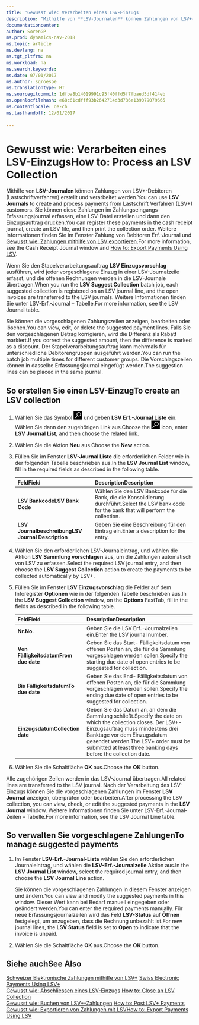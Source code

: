 ```yaml
---
title: 'Gewusst wie: Verarbeiten eines LSV-Einzugs'
description: "Mithilfe von **LSV-Journalen** können Zahlungen von LSV+-Debitoren (Lastschriftverfahren) erstellt und verarbeitet werden. Sie können diese Zahlungen im Zahlungseingangs-Erfassungsjournal erfassen, eine LSV-Datei erstellen und dann den Einzugsauftrag drucken."
documentationcenter: 
author: SorenGP
ms.prod: dynamics-nav-2018
ms.topic: article
ms.devlang: na
ms.tgt_pltfrm: na
ms.workload: na
ms.search.keywords: 
ms.date: 07/01/2017
ms.author: sgroespe
ms.translationtype: HT
ms.sourcegitcommit: 1dfba8b14019991c95f40ffd5f7fbaed5df414eb
ms.openlocfilehash: e68c61cdfff93b2642714d3d736e139079079665
ms.contentlocale: de-ch
ms.lasthandoff: 12/01/2017

---
```

# <a name="how-to-process-an-lsv-collection"></a><span data-ttu-id="9b0d9-104">Gewusst wie: Verarbeiten eines LSV-Einzugs</span><span class="sxs-lookup"><span data-stu-id="9b0d9-104">How to: Process an LSV Collection</span></span>
<span data-ttu-id="9b0d9-105">Mithilfe von **LSV-Journalen** können Zahlungen von LSV+-Debitoren (Lastschriftverfahren) erstellt und verarbeitet werden.</span><span class="sxs-lookup"><span data-stu-id="9b0d9-105">You can use **LSV Journals** to create and process payments from Lastschrift Verfahren (LSV+) customers.</span></span> <span data-ttu-id="9b0d9-106">Sie können diese Zahlungen im Zahlungseingangs-Erfassungsjournal erfassen, eine LSV-Datei erstellen und dann den Einzugsauftrag drucken.</span><span class="sxs-lookup"><span data-stu-id="9b0d9-106">You can register these payments in the cash receipt journal, create an LSV file, and then print the collection order.</span></span> <span data-ttu-id="9b0d9-107">Weitere Informationen finden Sie im Fenster Zahlung von Debitoren Erf.-Journal und [Gewusst wie: Zahlungen mithilfe von LSV exportieren](how-to-export-payments-using-lsv.md).</span><span class="sxs-lookup"><span data-stu-id="9b0d9-107">For more information, see the Cash Receipt Journal window and [How to: Export Payments Using LSV](how-to-export-payments-using-lsv.md).</span></span>  

<span data-ttu-id="9b0d9-108">Wenn Sie den Stapelverarbeitungsauftrag **LSV Einzugsvorschlag** ausführen, wird jeder vorgeschlagene Einzug in einer LSV-Journalzeile erfasst, und die offenen Rechnungen werden in die LSV-Journale übertragen.</span><span class="sxs-lookup"><span data-stu-id="9b0d9-108">When you run the **LSV Suggest Collection** batch job, each suggested collection is registered on an LSV journal line, and the open invoices are transferred to the LSV journals.</span></span> <span data-ttu-id="9b0d9-109">Weitere Informationen finden Sie unter LSV-Erf.-Journal – Tabelle.</span><span class="sxs-lookup"><span data-stu-id="9b0d9-109">For more information, see the LSV Journal table.</span></span>  

<span data-ttu-id="9b0d9-110">Sie können die vorgeschlagenen Zahlungszeilen anzeigen, bearbeiten oder löschen.</span><span class="sxs-lookup"><span data-stu-id="9b0d9-110">You can view, edit, or delete the suggested payment lines.</span></span> <span data-ttu-id="9b0d9-111">Falls Sie den vorgeschlagenen Betrag korrigieren, wird die Differenz als Rabatt markiert.</span><span class="sxs-lookup"><span data-stu-id="9b0d9-111">If you correct the suggested amount, then the difference is marked as a discount.</span></span> <span data-ttu-id="9b0d9-112">Der Stapelverarbeitungsauftrag kann mehrmals für unterschiedliche Debitorengruppen ausgeführt werden.</span><span class="sxs-lookup"><span data-stu-id="9b0d9-112">You can run the batch job multiple times for different customer groups.</span></span> <span data-ttu-id="9b0d9-113">Die Vorschlagszeilen können in dasselbe Erfassungsjournal eingefügt werden.</span><span class="sxs-lookup"><span data-stu-id="9b0d9-113">The suggestion lines can be placed in the same journal.</span></span>  

## <a name="to-create-an-lsv-collection"></a><span data-ttu-id="9b0d9-114">So erstellen Sie einen LSV-Einzug</span><span class="sxs-lookup"><span data-stu-id="9b0d9-114">To create an LSV collection</span></span>  

1.  <span data-ttu-id="9b0d9-115">Wählen Sie das Symbol ![Nach Seite oder Bericht suchen](../../media/ui-search/search_small.png "Nach Seite ober Bericht suchen") und geben **LSV Erf.-Journal Liste** ein. Wählen Sie dann den zugehörigen Link aus.</span><span class="sxs-lookup"><span data-stu-id="9b0d9-115">Choose the ![Search for Page or Report](../../media/ui-search/search_small.png "Search for Page or Report icon") icon, enter **LSV Journal List**, and then choose the related link.</span></span>  
2.  <span data-ttu-id="9b0d9-116">Wählen Sie die Aktion **Neu** aus.</span><span class="sxs-lookup"><span data-stu-id="9b0d9-116">Choose the **New** action.</span></span>  
3.  <span data-ttu-id="9b0d9-117">Füllen Sie im Fenster **LSV-Journal Liste** die erforderlichen Felder wie in der folgenden Tabelle beschrieben aus.</span><span class="sxs-lookup"><span data-stu-id="9b0d9-117">In the **LSV Journal List** window, fill in the required fields as described in the following table.</span></span>  

    |<span data-ttu-id="9b0d9-118">Feld</span><span class="sxs-lookup"><span data-stu-id="9b0d9-118">Field</span></span>|<span data-ttu-id="9b0d9-119">Description</span><span class="sxs-lookup"><span data-stu-id="9b0d9-119">Description</span></span>|  
    |---------------------------------|---------------------------------------|  
    |<span data-ttu-id="9b0d9-120">**LSV Bankcode**</span><span class="sxs-lookup"><span data-stu-id="9b0d9-120">**LSV Bank Code**</span></span>|<span data-ttu-id="9b0d9-121">Wählen Sie den LSV Bankcode für die Bank, die die Konsolidierung durchführt.</span><span class="sxs-lookup"><span data-stu-id="9b0d9-121">Select the LSV bank code for the bank that will perform the collection.</span></span>|  
    |<span data-ttu-id="9b0d9-122">**LSV Journalbeschreibung**</span><span class="sxs-lookup"><span data-stu-id="9b0d9-122">**LSV Journal Description**</span></span>|<span data-ttu-id="9b0d9-123">Geben Sie eine Beschreibung für den Eintrag ein.</span><span class="sxs-lookup"><span data-stu-id="9b0d9-123">Enter a description for the entry.</span></span>|

4.  <span data-ttu-id="9b0d9-124">Wählen Sie den erforderlichen LSV-Journaleintrag, und wählen die Aktion **LSV Sammlung vorschlagen** aus, um die Zahlungen automatisch von LSV zu erfassen.</span><span class="sxs-lookup"><span data-stu-id="9b0d9-124">Select the required LSV journal entry, and then choose the **LSV Suggest Collection** action to create the payments to be collected automatically by LSV+.</span></span>  
5.  <span data-ttu-id="9b0d9-125">Füllen Sie im Fenster **LSV Einzugsvorschlag** die Felder auf dem Inforegister **Optionen** wie in der folgenden Tabelle beschrieben aus.</span><span class="sxs-lookup"><span data-stu-id="9b0d9-125">In the **LSV Suggest Collection** window, on the **Options** FastTab, fill in the fields as described in the following table.</span></span>  

    |<span data-ttu-id="9b0d9-126">Feld</span><span class="sxs-lookup"><span data-stu-id="9b0d9-126">Field</span></span>|<span data-ttu-id="9b0d9-127">Description</span><span class="sxs-lookup"><span data-stu-id="9b0d9-127">Description</span></span>|  
    |---------------------------------|---------------------------------------|  
    |<span data-ttu-id="9b0d9-128">**Nr.**</span><span class="sxs-lookup"><span data-stu-id="9b0d9-128">**No.**</span></span>|<span data-ttu-id="9b0d9-129">Geben Sie die LSV Erf.-Journalzeilen ein.</span><span class="sxs-lookup"><span data-stu-id="9b0d9-129">Enter the LSV journal number.</span></span>|  
    |<span data-ttu-id="9b0d9-130">**Von Fälligkeitsdatum**</span><span class="sxs-lookup"><span data-stu-id="9b0d9-130">**From due date**</span></span>|<span data-ttu-id="9b0d9-131">Geben Sie das Start- Fälligkeitsdatum von offenen Posten an, die für die Sammlung vorgeschlagen werden sollen.</span><span class="sxs-lookup"><span data-stu-id="9b0d9-131">Specify the starting due date of open entries to be suggested for collection.</span></span>|  
    |<span data-ttu-id="9b0d9-132">**Bis Fälligkeitsdatum**</span><span class="sxs-lookup"><span data-stu-id="9b0d9-132">**To due date**</span></span>|<span data-ttu-id="9b0d9-133">Geben Sie das End- Fälligkeitsdatum von offenen Posten an, die für die Sammlung vorgeschlagen werden sollen.</span><span class="sxs-lookup"><span data-stu-id="9b0d9-133">Specify the ending due date of open entries to be suggested for collection.</span></span>|  
    |<span data-ttu-id="9b0d9-134">**Einzugsdatum**</span><span class="sxs-lookup"><span data-stu-id="9b0d9-134">**Collection date**</span></span>|<span data-ttu-id="9b0d9-135">Geben Sie das Datum an, an dem die Sammlung schließt.</span><span class="sxs-lookup"><span data-stu-id="9b0d9-135">Specify the date on which the collection closes.</span></span> <span data-ttu-id="9b0d9-136">Der LSV+-Einzugsauftrag muss mindestens drei Banktage vor dem Einzugsdatum gesendet werden.</span><span class="sxs-lookup"><span data-stu-id="9b0d9-136">The LSV+ order must be submitted at least three banking days before the collection date.</span></span>|  

6.  <span data-ttu-id="9b0d9-137">Wählen Sie die Schaltfläche **OK** aus.</span><span class="sxs-lookup"><span data-stu-id="9b0d9-137">Choose the **OK** button.</span></span>  

<span data-ttu-id="9b0d9-138">Alle zugehörigen Zeilen werden in das LSV-Journal übertragen.</span><span class="sxs-lookup"><span data-stu-id="9b0d9-138">All related lines are transferred to the LSV journal.</span></span> <span data-ttu-id="9b0d9-139">Nach der Verarbeitung des LSV-Einzugs können Sie die vorgeschlagenen Zahlungen im Fenster **LSV Journal** anzeigen, überprüfen oder bearbeiten.</span><span class="sxs-lookup"><span data-stu-id="9b0d9-139">After processing the LSV collection, you can view, check, or edit the suggested payments in the **LSV Journal** window.</span></span> <span data-ttu-id="9b0d9-140">Weitere Informationen finden Sie unter LSV-Erf.-Journal-Zeilen – Tabelle.</span><span class="sxs-lookup"><span data-stu-id="9b0d9-140">For more information, see the LSV Journal Line table.</span></span>  

## <a name="to-manage-suggested-payments"></a><span data-ttu-id="9b0d9-141">So verwalten Sie vorgeschlagene Zahlungen</span><span class="sxs-lookup"><span data-stu-id="9b0d9-141">To manage suggested payments</span></span>  

1.  <span data-ttu-id="9b0d9-142">Im Fenster **LSV-Erf.-Journal-Liste** wählen Sie den erforderlichen Journaleintrag, und wählen die **LSV-Erf.-Journalzeile** Aktion aus.</span><span class="sxs-lookup"><span data-stu-id="9b0d9-142">In the **LSV Journal List** window, select the required journal entry, and then choose the **LSV Journal Line** action.</span></span>  

    <span data-ttu-id="9b0d9-143">Sie können die vorgeschlagenen Zahlungen in diesem Fenster anzeigen und ändern.</span><span class="sxs-lookup"><span data-stu-id="9b0d9-143">You can view and modify the suggested payments in this window.</span></span> <span data-ttu-id="9b0d9-144">Dieser Wert kann bei Bedarf manuell eingegeben oder geändert werden.</span><span class="sxs-lookup"><span data-stu-id="9b0d9-144">You can enter the required payments manually.</span></span> <span data-ttu-id="9b0d9-145">Für neue Erfassungsjournalzeilen wird das Feld **LSV-Status** auf **Öffnen** festgelegt, um anzugeben, dass die Rechnung unbezahlt ist.</span><span class="sxs-lookup"><span data-stu-id="9b0d9-145">For new journal lines, the **LSV Status** field is set to **Open** to indicate that the invoice is unpaid.</span></span>  

3.  <span data-ttu-id="9b0d9-146">Wählen Sie die Schaltfläche **OK** aus.</span><span class="sxs-lookup"><span data-stu-id="9b0d9-146">Choose the **OK** button.</span></span>  

## <a name="see-also"></a><span data-ttu-id="9b0d9-147">Siehe auch</span><span class="sxs-lookup"><span data-stu-id="9b0d9-147">See Also</span></span>  
 <span data-ttu-id="9b0d9-148">[Schweizer Elektronische Zahlungen mithilfe von LSV+](swiss-electronic-payments-using-lsv-.md) </span><span class="sxs-lookup"><span data-stu-id="9b0d9-148">[Swiss Electronic Payments Using LSV+](swiss-electronic-payments-using-lsv-.md) </span></span>  
 <span data-ttu-id="9b0d9-149">[Gewusst wie: Abschliessen eines LSV-Einzugs](how-to-close-an-lsv-collection.md) </span><span class="sxs-lookup"><span data-stu-id="9b0d9-149">[How to: Close an LSV Collection](how-to-close-an-lsv-collection.md) </span></span>  
 <span data-ttu-id="9b0d9-150">[Gewusst wie: Buchen von LSV+-Zahlungen](how-to-post-lsv-payments.md) </span><span class="sxs-lookup"><span data-stu-id="9b0d9-150">[How to: Post LSV+ Payments](how-to-post-lsv-payments.md) </span></span>  
 [<span data-ttu-id="9b0d9-151">Gewusst wie: Exportieren von Zahlungen mit LSV</span><span class="sxs-lookup"><span data-stu-id="9b0d9-151">How to: Export Payments Using LSV</span></span>](how-to-export-payments-using-lsv.md)


